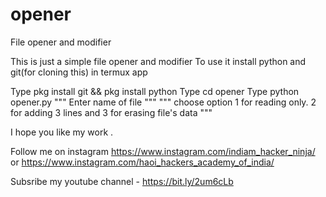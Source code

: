 # opener
File opener and modifier

This is just a simple file opener and modifier
To use it install python and git(for cloning this) in termux app

Type pkg install git && pkg install python 
Type cd opener
Type python opener.py
""" Enter name of file """
""" choose option 1 for reading only. 2 for adding 3 lines and 3 for erasing file's data """

I hope you like my work . 

Follow me on instagram https://www.instagram.com/indiam_hacker_ninja/ 
                           or
https://www.instagram.com/haoi_hackers_academy_of_india/

Subsribe my youtube channel - https://bit.ly/2um6cLb 
